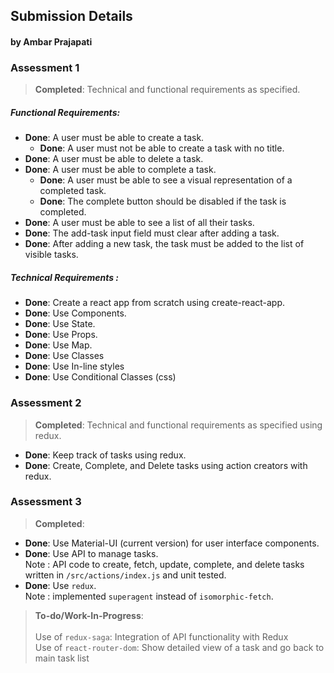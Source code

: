 ## Submission Details
#### by Ambar Prajapati

### Assessment 1		
> **Completed**: Technical and functional requirements as specified.
##### Functional Requirements:
* **Done**: A user must be able to create a task.
	* **Done**: A user must not be able to create a task with no title.
* **Done**: A user must be able to delete a task.
* **Done**: A user must be able to complete a task.
	* **Done**: A user must be able to see a visual representation of a completed task.
	* **Done**: The complete button should be disabled if the task is completed.
* **Done**: A user must be able to see a list of all their tasks.
* **Done**: The add-task input field must clear after adding a task.
* **Done**: After adding a new task, the task must be added to the list of visible tasks.

##### Technical Requirements :
* **Done**: Create a react app from scratch using create-react-app.
* **Done**: Use Components.
* **Done**: Use State.
* **Done**: Use Props.
* **Done**: Use Map.
* **Done**: Use Classes
* **Done**: Use In-line styles
* **Done**: Use Conditional Classes (css)


### Assessment 2		
> **Completed**: Technical and functional requirements as specified using redux.
* **Done**: Keep track of tasks using redux.
* **Done**: Create, Complete, and Delete tasks using action creators with redux.

### Assessment 3		
> **Completed**:
* **Done**: Use Material-UI (current version) for user interface components.
* **Done**: Use API to manage tasks. <br>Note : API code to create, fetch, update, complete, and delete tasks written in `/src/actions/index.js` and unit tested. 
* **Done**: Use `redux`. <br>Note : implemented `superagent` instead of `isomorphic-fetch`.

> **To-do/Work-In-Progress**:		
		<br>Use of `redux-saga`: Integration of API functionality with Redux
		<br>Use of `react-router-dom`: Show detailed view of a task and go back to main task list
